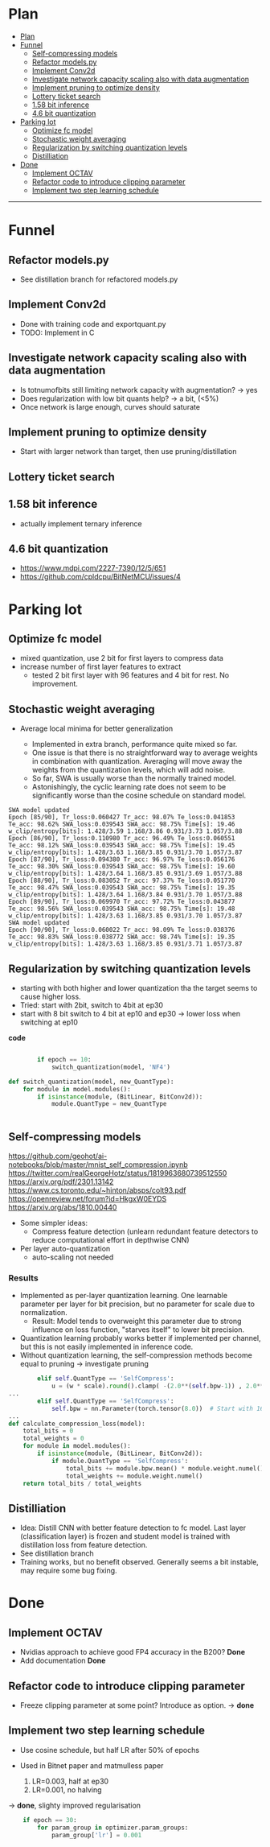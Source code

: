 # Plan
- [Plan](#plan)
- [Funnel](#funnel)
  - [Self-compressing models](#self-compressing-models)
  - [Refactor models.py](#refactor-modelspy)
  - [Implement Conv2d](#implement-conv2d)
  - [Investigate network capacity scaling also with data augmentation](#investigate-network-capacity-scaling-also-with-data-augmentation)
  - [Implement pruning to optimize density](#implement-pruning-to-optimize-density)
  - [Lottery ticket search](#lottery-ticket-search)
  - [1.58 bit inference](#158-bit-inference)
  - [4.6 bit quantization](#46-bit-quantization)
- [Parking lot](#parking-lot)
  - [Optimize fc model](#optimize-fc-model)
  - [Stochastic weight averaging](#stochastic-weight-averaging)
  - [Regularization by switching quantization levels](#regularization-by-switching-quantization-levels)
  - [Distilliation](#distilliation)
- [Done](#done)
  - [Implement OCTAV](#implement-octav)
  - [Refactor code to introduce clipping parameter](#refactor-code-to-introduce-clipping-parameter)
  - [Implement two step learning schedule](#implement-two-step-learning-schedule)

---


# Funnel





## Refactor models.py

- See distillation branch for refactored models.py

## Implement Conv2d 

- Done with training code and exportquant.py
- TODO: Implement in C


## Investigate network capacity scaling also with data augmentation
- Is totnumofbits still limiting network capacity with augmentation? -> yes
- Does regularization with low bit quants help? -> a bit, (<5%)
- Once network is large enough, curves should saturate

## Implement pruning to optimize density

- Start with larger network than target, then use pruning/distillation

## Lottery ticket search



## 1.58 bit inference

- actually implement ternary inference

## 4.6 bit quantization

- https://www.mdpi.com/2227-7390/12/5/651
- https://github.com/cpldcpu/BitNetMCU/issues/4


# Parking lot

## Optimize fc model

- mixed quantization, use 2 bit for first layers to compress data
- increase number of first layer features to extract
  - tested 2 bit first layer with 96 features and 4 bit for rest. No improvement.

## Stochastic weight averaging

- Average local minima for better generalization

  * Implemented in extra branch, performance quite mixed so far.
  * One issue is that there is no straightforward way to average weights in combination with quantization. Averaging will move away the weights from the quantization levels, which will add noise. 
  * So far, SWA is usually worse than the normally trained model.
  * Astonishingly, the cyclic learning rate does not seem to be significantly worse than the cosine schedule on standard model.
```
SWA model updated
Epoch [85/90], Tr_loss:0.060427 Tr_acc: 98.07% Te_loss:0.041853 Te_acc: 98.62% SWA_loss:0.039543 SWA_acc: 98.75% Time[s]: 19.46 w_clip/entropy[bits]: 1.428/3.59 1.168/3.86 0.931/3.73 1.057/3.88 
Epoch [86/90], Tr_loss:0.110980 Tr_acc: 96.49% Te_loss:0.060551 Te_acc: 98.12% SWA_loss:0.039543 SWA_acc: 98.75% Time[s]: 19.45 w_clip/entropy[bits]: 1.428/3.63 1.168/3.85 0.931/3.70 1.057/3.87 
Epoch [87/90], Tr_loss:0.094380 Tr_acc: 96.97% Te_loss:0.056176 Te_acc: 98.30% SWA_loss:0.039543 SWA_acc: 98.75% Time[s]: 19.60 w_clip/entropy[bits]: 1.428/3.64 1.168/3.85 0.931/3.69 1.057/3.88 
Epoch [88/90], Tr_loss:0.083052 Tr_acc: 97.37% Te_loss:0.051770 Te_acc: 98.47% SWA_loss:0.039543 SWA_acc: 98.75% Time[s]: 19.35 w_clip/entropy[bits]: 1.428/3.64 1.168/3.84 0.931/3.70 1.057/3.88 
Epoch [89/90], Tr_loss:0.069970 Tr_acc: 97.72% Te_loss:0.043877 Te_acc: 98.56% SWA_loss:0.039543 SWA_acc: 98.75% Time[s]: 19.48 w_clip/entropy[bits]: 1.428/3.63 1.168/3.85 0.931/3.70 1.057/3.87 
SWA model updated
Epoch [90/90], Tr_loss:0.060022 Tr_acc: 98.09% Te_loss:0.038376 Te_acc: 98.83% SWA_loss:0.038772 SWA_acc: 98.74% Time[s]: 19.35 w_clip/entropy[bits]: 1.428/3.63 1.168/3.85 0.931/3.71 1.057/3.87 
```

## Regularization by switching quantization levels

- starting with both higher and lower quantization tha the target seems to cause higher loss.                                                                                                                                                                  
- Tried: start with 2bit, switch to 4bit at ep30
- start with 8 bit switch to 4 bit at ep10 and ep30 -> lower loss when switching at ep10

**code**

```python	

        if epoch == 10:
            switch_quantization(model, 'NF4')

def switch_quantization(model, new_QuantType):
    for module in model.modules():
        if isinstance(module, (BitLinear, BitConv2d)):
            module.QuantType = new_QuantType
          
```

## Self-compressing models

https://github.com/geohot/ai-notebooks/blob/master/mnist_self_compression.ipynb
https://twitter.com/realGeorgeHotz/status/1819963680739512550
https://arxiv.org/pdf/2301.13142
https://www.cs.toronto.edu/~hinton/absps/colt93.pdf
https://openreview.net/forum?id=HkgxW0EYDS
https://arxiv.org/abs/1810.00440

- Some simpler ideas:
  - Compress feature detection (unlearn redundant feature detectors to reduce computational effort in depthwise CNN)
- Per layer auto-quantization
  - auto-scaling not needed

### Results

- Implemented as per-layer quantization learning. One learnable parameter per layer for bit precision, but no parameter for scale due to normalization.
  - Result: Model tends to overweight this parameter due to strong influence on loss function, "starves itself" to lower bit precision.
- Quantization learning probably works better if implemented per channel, but this is not easily implemented in inference code.
- Without quantization learning, the self-compression methods become equal to pruning -> investigate pruning

```python
        elif self.QuantType == 'SelfCompress':
            u = (w * scale).round().clamp( -(2.0**(self.bpw-1)) , 2.0**(self.bpw-1) - 1)     
...
        elif self.QuantType == 'SelfCompress':
            self.bpw = nn.Parameter(torch.tensor(8.0))  # Start with 16 bit precision
...
def calculate_compression_loss(model):
    total_bits = 0
    total_weights = 0
    for module in model.modules():
        if isinstance(module, (BitLinear, BitConv2d)):
            if module.QuantType == 'SelfCompress':
                total_bits += module.bpw.mean() * module.weight.numel()
                total_weights += module.weight.numel()
    return total_bits / total_weights
```

## Distilliation

- Idea: Distill CNN with better feature detection to fc model. Last layer (classification layer) is frozen and student model is trained with distillation loss from feature detection.
- See distillation branch 
- Training works, but no benefit observed. Generally seems a bit instable, may require some bug fixing.

# Done

## Implement OCTAV
- Nvidias approach to achieve good FP4 accuracy in the B200?  **Done**
- Add documentation **Done**

## Refactor code to introduce clipping parameter
- Freeze clipping parameter at some point? Introduce as option. -> **done**

## Implement two step learning schedule
- Use cosine schedule, but half LR after 50% of epochs
- Used in Bitnet paper and matmulless paper

   1) LR=0.003, half at ep30
   2) LR=0.001, no halving
   
-> **done**, slighty improved regularisation

```python
    if epoch == 30:
        for param_group in optimizer.param_groups:
            param_group['lr'] = 0.001
``` 


